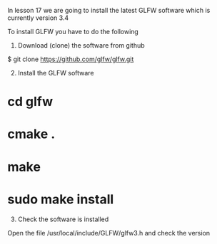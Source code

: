 In lesson 17 we are going to install the latest
GLFW software which is currently version 3.4

To install GLFW you have to do the following

1) Download (clone) the software from github

$ git clone https://github.com/glfw/glfw.git

2) Install the GLFW software

# cd glfw
# cmake .
# make
# sudo make install

3) Check the software is installed

Open the file /usr/local/include/GLFW/glfw3.h
and check the version
